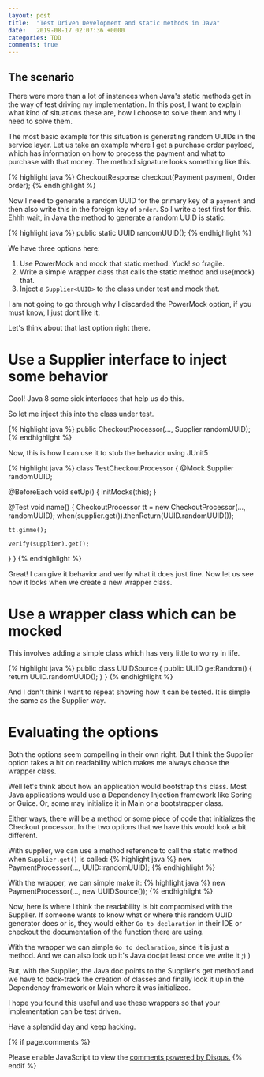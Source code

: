 ```yaml
---
layout: post
title:  "Test Driven Development and static methods in Java"
date:   2019-08-17 02:07:36 +0000
categories: TDD
comments: true
---
```


## The scenario

There were more than a lot of instances when Java's static methods get in the way of test driving my implementation. In this post, I want to explain what kind of situations these are, how I choose to solve them and why I need to solve them.

The most basic example for this situation is generating random UUIDs in the service layer. Let us take an example where I get a purchase order payload, which has information on how to process the payment and what to purchase with that money. The method signature looks something like this.

{% highlight java %}
CheckoutResponse checkout(Payment payment, Order order);
{% endhighlight %}

Now I need to generate a random UUID for the primary key of a `payment` and then also write this in the foreign key of `order`. So I write a test first for this. Ehhh wait, in Java the method to generate a random UUID is static.

{% highlight java %}
public static UUID randomUUID();
{% endhighlight %}

We have three options here:
1. Use PowerMock and mock that static method. Yuck! so fragile.
2. Write a simple wrapper class that calls the static method and use(mock) that.
3. Inject a `Supplier<UUID>` to the class under test and mock that.

I am not going to go through why I discarded the PowerMock option, if you must know, I just dont like it.

Let's think about that last option right there.

# Use a Supplier interface to inject some behavior

Cool! Java 8 some sick interfaces that help us do this.

So let me inject this into the class under test.

{% highlight java %}
public CheckoutProcessor(..., Supplier<UUID> randomUUID);
{% endhighlight %}

Now, this is how I can use it to stub the behavior using JUnit5

{% highlight java %}
class TestCheckoutProcessor {
  @Mock
  Supplier<UUID> randomUUID;
  
  @BeforeEach
  void setUp() {
    initMocks(this);
  }
  
  @Test
  void name() {
    CheckoutProcessor tt = new CheckoutProcessor(..., randomUUID);
    when(supplier.get()).thenReturn(UUID.randomUUID());
  
    tt.gimme();
  
    verify(supplier).get();
  }
}
{% endhighlight %}

Great! I can give it behavior and verify what it does just fine. Now let us see how it looks when we create a new wrapper class.

# Use a wrapper class which can be mocked

This involves adding a simple class which has very little to worry in life.

{% highlight java %}
public class UUIDSource {
  public UUID getRandom() {
    return UUID.randomUUID();
  }
}
{% endhighlight %}

And I don't think I want to repeat showing how it can be tested. It is simple the same as the Supplier way.

# Evaluating the options

Both the options seem compelling in their own right. But I think the Supplier option takes a hit on readability which makes me always choose the wrapper class.

Well let's think about how an application would bootstrap this class. Most Java applications would use a Dependency Injection framework like Spring or Guice. Or, some may initialize it in Main or a bootstrapper class.

Either ways, there will be a method or some piece of code that initializes the Checkout processor. In the two options that we have this would look a bit different.

With supplier, we can use a method reference to call the static method when `Supplier.get()` is called:
{% highlight java %}
new PaymentProcessor(..., UUID::randomUUID);
{% endhighlight %}

With the wrapper, we can simple make it:
{% highlight java %}
new PaymentProcessor(..., new UUIDSource());
{% endhighlight %}

Now, here is where I think the readability is bit compromised with the Supplier. If someone wants to know what or where this random UUID generator does or is, they would either `Go to declaration` in their IDE or checkout the documentation of the function there are using.

With the wrapper we can simple `Go to declaration`, since it is just a method. And we can also look up it's Java doc(at least once we write it ;) )

But, with the Supplier, the Java doc points to the Supplier's get method and we have to back-track the creation of classes and finally look it up in the Dependency framework or Main where it was initialized. 

I hope you found this useful and use these wrappers so that your implementation can be test driven.

Have a splendid day and keep hacking.

{% if page.comments %}
<div id="disqus_thread"></div>
<script>

/**
*  RECOMMENDED CONFIGURATION VARIABLES: EDIT AND UNCOMMENT THE SECTION BELOW TO INSERT DYNAMIC VALUES FROM YOUR PLATFORM OR CMS.
*  LEARN WHY DEFINING THESE VARIABLES IS IMPORTANT: https://disqus.com/admin/universalcode/#configuration-variables*/
/*
var disqus_config = function () {
this.page.url = http://kopparam.github.io/tdd/2019/08/17/test-driven-development-and-static-methods-in-java.html;  // Replace PAGE_URL with your page's canonical URL variable
this.page.identifier = 2019-08-17-test-driven-development-and-static-methods-in-java; // Replace PAGE_IDENTIFIER with your page's unique identifier variable
};
*/
(function() { // DON'T EDIT BELOW THIS LINE
var d = document, s = d.createElement('script');
s.src = 'https://kopparam-github-io.disqus.com/embed.js';
s.setAttribute('data-timestamp', +new Date());
(d.head || d.body).appendChild(s);
})();
</script>
<noscript>Please enable JavaScript to view the <a href="https://disqus.com/?ref_noscript">comments powered by Disqus.</a></noscript>
{% endif %}